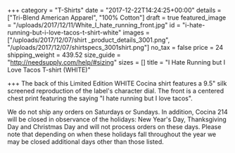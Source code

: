 +++
category = "T-Shirts"
date = "2017-12-22T14:24:25+00:00"
details = ["Tri-Blend American Apparel", "100% Cotton"]
draft = true
featured_image = "/uploads/2017/12/11/White_I_hate_running_front.jpg"
id = "i-hate-running-but-i-love-tacos-t-shirt-white"
images = ["/uploads/2017/12/07/shirt _product_details_3001.png", "/uploads/2017/12/07/shirtspecs_3001shirt.png"]
no_tax = false
price = 24
shipping_weight = 439.52
size_guide = "http://needsupply.com/help/#sizing"
sizes = []
title = "I Hate Running but I Love Tacos T-shirt (WHITE)"

+++
The back of this Limited Edition WHITE Cocina shirt features a 9.5" silk screened reproduction of the label's character dial. The front is a centered chest print featuring the saying "I hate running but I love tacos".

We do not ship any orders on Saturdays or Sundays. In addition, Cocina 214 will be closed in observance of the holidays: New Year's Day, Thanksgiving Day and Christmas Day and will not process orders on these days. Please note that depending on when these holidays fall throughout the year we may be closed additional days other than those listed.